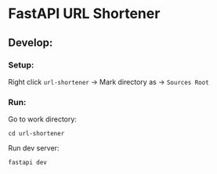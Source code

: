 # FastAPI URL  Shortener

## Develop:

### Setup:

Right click `url-shortener` -> Mark directory as -> `Sources Root`



### Run:

Go to work directory:
```shell
cd url-shortener
```

Run dev server:
```shell
fastapi dev
```
